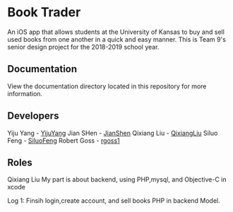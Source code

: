 # Book Trader
An iOS app that allows students at the University of Kansas to buy and sell used books from one another in a quick and easy manner. 
This is Team 9's senior design project for the 2018-2019 school year.

## Documentation
View the documentation directory located in this repository for more information.

## Developers

Yiju Yang - [YijuYang](https://github.com/YijuYang)
Jian SHen - [JianShen](https://github.com/jianshen205)
Qixiang Liu - [QixiangLiu](https://github.com/QixiangLiu)
Siluo Feng - [SiluoFeng](https://github.com/SiluoFeng)
Robert Goss - [rgoss1](https://github.com/rgoss1)

## Roles

Qixiang Liu
My part is about backend, using PHP,mysql, and Objective-C in xcode

Log 1: Finsih login,create account, and sell books PHP in backend Model.
